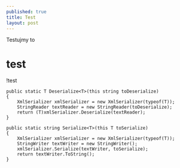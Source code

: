 ```yaml
---
published: true
title: Test
layout: post
---
```

Testujmy to
# test
!test

    public static T Deserialize<T>(this string toDeserialize)
    {
        XmlSerializer xmlSerializer = new XmlSerializer(typeof(T));
        StringReader textReader = new StringReader(toDeserialize);
        return (T)xmlSerializer.Deserialize(textReader);
    }
 
    public static string Serialize<T>(this T toSerialize)
    {
        XmlSerializer xmlSerializer = new XmlSerializer(typeof(T));
        StringWriter textWriter = new StringWriter();
        xmlSerializer.Serialize(textWriter, toSerialize);
        return textWriter.ToString();
    }
